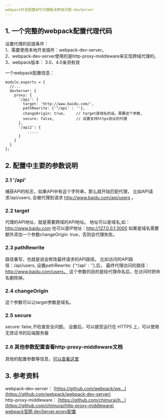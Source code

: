 ```yaml
---
webpack开发配置API代理解决跨域问题-devServer
---
```


## 1. 一个完整的webpack配置代理代码
设置代理的前提条件：  
1、需要使用本地开发插件：webpack-dev-server。  
2、webpack-dev-server使用的是http-proxy-middleware来实现跨域代理的。  
3、webpack版本： 3.0、4.0亲测有效  

一个webpack配置信息：

```
module.exports = {
  //...
  devServer: {
    proxy: {
      '/api': {
        target: 'http://www.baidu.com/',
        pathRewrite: {'^/api' : ''},
        changeOrigin: true,     // target是域名的话，需要这个参数，
        secure: false,          // 设置支持https协议的代理
      },
      '/api2': {
          .....
      }
    }
  }
};
```

## 2. 配置中主要的参数说明
### 2.1 '/api'
捕获API的标志，如果API中有这个字符串，那么就开始匹配代理，
比如API请求/api/users, 会被代理到请求 http://www.baidu.com/api/users 。

### 2.2 target
代理的API地址，就是需要跨域的API地址。
地址可以是域名,如：http://www.baidu.com
也可以是IP地址：http://127.0.0.1:3000
如果是域名需要额外添加一个参数changeOrigin: true，否则会代理失败。

### 2.3 pathRewrite
路径重写，也就是说会修改最终请求的API路径。
比如访问的API路径：/api/users,
设置pathRewrite: {'^/api' : ''},后，
最终代理访问的路径：http://www.baidu.com/users，
这个参数的目的是给代理命名后，在访问时把命名删除掉。

### 2.4 changeOrigin
这个参数可以让target参数是域名。

### 2.5 secure
secure: false,不检查安全问题。
设置后，可以接受运行在 HTTPS 上，可以使用无效证书的后端服务器

### 2.6 其他参数配置查看http-proxy-middleware文档
其他的配置参数等信息，[可以查看这里](https://github.com/chimurai/http-proxy-middleware)

## 3. 参考资料
webpack-dev-server： [https://github.com/webpack/we...](https://github.com/webpack/webpack-dev-server)   
http-proxy-middleware： [https://github.com/chimurai/h...](https://github.com/chimurai/http-proxy-middleware)   
[webpack官网 devServer.proxy配置](https://webpack.docschina.org/configuration/dev-server/#devserver-proxy)



     
